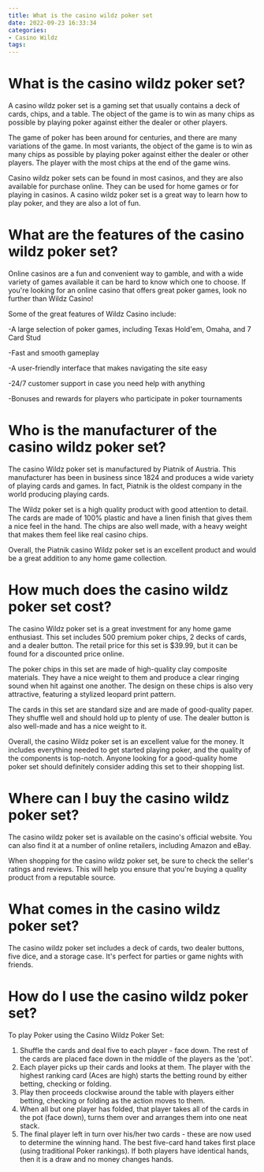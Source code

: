 ```yaml
---
title: What is the casino wildz poker set
date: 2022-09-23 16:33:34
categories:
- Casino Wildz
tags:
---
```



#  What is the casino wildz poker set?

A casino wildz poker set is a gaming set that usually contains a deck of cards, chips, and a table. The object of the game is to win as many chips as possible by playing poker against either the dealer or other players.

The game of poker has been around for centuries, and there are many variations of the game. In most variants, the object of the game is to win as many chips as possible by playing poker against either the dealer or other players. The player with the most chips at the end of the game wins.

Casino wildz poker sets can be found in most casinos, and they are also available for purchase online. They can be used for home games or for playing in casinos. A casino wildz poker set is a great way to learn how to play poker, and they are also a lot of fun.

#  What are the features of the casino wildz poker set?

Online casinos are a fun and convenient way to gamble, and with a wide variety of games available it can be hard to know which one to choose. If you're looking for an online casino that offers great poker games, look no further than Wildz Casino!

Some of the great features of Wildz Casino include:

-A large selection of poker games, including Texas Hold'em, Omaha, and 7 Card Stud

-Fast and smooth gameplay

-A user-friendly interface that makes navigating the site easy

-24/7 customer support in case you need help with anything

-Bonuses and rewards for players who participate in poker tournaments

#  Who is the manufacturer of the casino wildz poker set?

The casino Wildz poker set is manufactured by Piatnik of Austria. This manufacturer has been in business since 1824 and produces a wide variety of playing cards and games. In fact, Piatnik is the oldest company in the world producing playing cards.

The Wildz poker set is a high quality product with good attention to detail. The cards are made of 100% plastic and have a linen finish that gives them a nice feel in the hand. The chips are also well made, with a heavy weight that makes them feel like real casino chips.

Overall, the Piatnik casino Wildz poker set is an excellent product and would be a great addition to any home game collection.

#  How much does the casino wildz poker set cost?

The casino Wildz poker set is a great investment for any home game enthusiast. This set includes 500 premium poker chips, 2 decks of cards, and a dealer button. The retail price for this set is $39.99, but it can be found for a discounted price online.

The poker chips in this set are made of high-quality clay composite materials. They have a nice weight to them and produce a clear ringing sound when hit against one another. The design on these chips is also very attractive, featuring a stylized leopard print pattern.

The cards in this set are standard size and are made of good-quality paper. They shuffle well and should hold up to plenty of use. The dealer button is also well-made and has a nice weight to it.

Overall, the casino Wildz poker set is an excellent value for the money. It includes everything needed to get started playing poker, and the quality of the components is top-notch. Anyone looking for a good-quality home poker set should definitely consider adding this set to their shopping list.

#  Where can I buy the casino wildz poker set?

The casino wildz poker set is available on the casino's official website. You can also find it at a number of online retailers, including Amazon and eBay.

When shopping for the casino wildz poker set, be sure to check the seller's ratings and reviews. This will help you ensure that you're buying a quality product from a reputable source.

# What comes in the casino wildz poker set?

The casino wildz poker set includes a deck of cards, two dealer buttons, five dice, and a storage case. It's perfect for parties or game nights with friends.

# How do I use the casino wildz poker set?

To play Poker using the Casino Wildz Poker Set:


1) Shuffle the cards and deal five to each player - face down. The rest of the cards are placed face down in the middle of the players as the 'pot'. 
2) Each player picks up their cards and looks at them. The player with the highest ranking card (Aces are high) starts the betting round by either betting, checking or folding. 
3) Play then proceeds clockwise around the table with players either betting, checking or folding as the action moves to them. 
4) When all but one player has folded, that player takes all of the cards in the pot (face down), turns them over and arranges them into one neat stack. 
5) The final player left in turn over his/her two cards - these are now used to determine the winning hand. The best five-card hand takes first place (using traditional Poker rankings). If both players have identical hands, then it is a draw and no money changes hands.